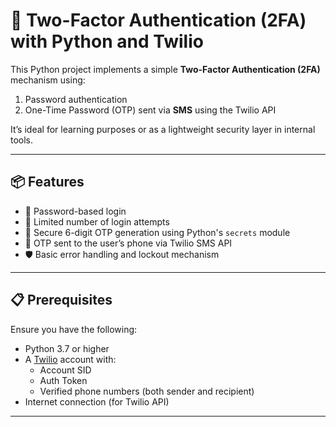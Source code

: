 # 🔐 Two-Factor Authentication (2FA) with Python and Twilio

This Python project implements a simple **Two-Factor Authentication (2FA)** mechanism using:

1. Password authentication
2. One-Time Password (OTP) sent via **SMS** using the Twilio API

It’s ideal for learning purposes or as a lightweight security layer in internal tools.

---

## 📦 Features

- 🔐 Password-based login
- 🔁 Limited number of login attempts
- 🔢 Secure 6-digit OTP generation using Python's `secrets` module
- 📲 OTP sent to the user’s phone via Twilio SMS API
- 🛡️ Basic error handling and lockout mechanism

---

## 📋 Prerequisites

Ensure you have the following:

- Python 3.7 or higher
- A [Twilio](https://www.twilio.com/) account with:
  - Account SID
  - Auth Token
  - Verified phone numbers (both sender and recipient)
- Internet connection (for Twilio API)

---
